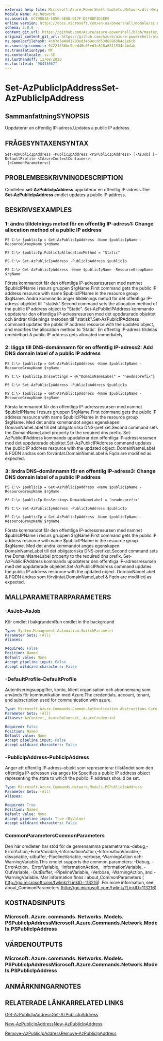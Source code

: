 ```yaml
---
external help file: Microsoft.Azure.PowerShell.Cmdlets.Network.dll-Help.xml
Module Name: Az.Network
ms.assetid: EC798838-1850-4E88-B17F-D2F00F2D4EE9
online version: https://docs.microsoft.com/en-us/powershell/module/az.network/set-azpublicipaddress
schema: 2.0.0
content_git_url: https://github.com/Azure/azure-powershell/blob/master/src/Network/Network/help/Set-AzPublicIpAddress.md
original_content_git_url: https://github.com/Azure/azure-powershell/blob/master/src/Network/Network/help/Set-AzPublicIpAddress.md
ms.openlocfilehash: 4cb7d3a48d1783e834b9ecdd53d86969b4e1e6cb
ms.sourcegitcommit: 04221336bc9eed46c05ed1e828a6811534d4b4ab
ms.translationtype: MT
ms.contentlocale: sv-SE
ms.lasthandoff: 12/08/2020
ms.locfileid: "98413067"
---
```

# <span data-ttu-id="8d159-101">Set-AzPublicIpAddress</span><span class="sxs-lookup"><span data-stu-id="8d159-101">Set-AzPublicIpAddress</span></span>

## <span data-ttu-id="8d159-102">Sammanfattning</span><span class="sxs-lookup"><span data-stu-id="8d159-102">SYNOPSIS</span></span>
<span data-ttu-id="8d159-103">Uppdaterar en offentlig IP-adress.</span><span class="sxs-lookup"><span data-stu-id="8d159-103">Updates a public IP address.</span></span>

## <span data-ttu-id="8d159-104">FRÅGESYNTAXEN</span><span class="sxs-lookup"><span data-stu-id="8d159-104">SYNTAX</span></span>

```
Set-AzPublicIpAddress -PublicIpAddress <PSPublicIpAddress> [-AsJob] [-DefaultProfile <IAzureContextContainer>]
 [<CommonParameters>]
```

## <span data-ttu-id="8d159-105">PROBLEMBESKRIVNING</span><span class="sxs-lookup"><span data-stu-id="8d159-105">DESCRIPTION</span></span>
<span data-ttu-id="8d159-106">Cmdleten **set-AzPublicIpAddress** uppdaterar en offentlig IP-adress.</span><span class="sxs-lookup"><span data-stu-id="8d159-106">The **Set-AzPublicIpAddress** cmdlet updates a public IP address.</span></span>

## <span data-ttu-id="8d159-107">BESKRIVS</span><span class="sxs-lookup"><span data-stu-id="8d159-107">EXAMPLES</span></span>

### <span data-ttu-id="8d159-108">1: ändra tilldelnings metod för en offentlig IP-adress</span><span class="sxs-lookup"><span data-stu-id="8d159-108">1: Change allocation method of a public IP address</span></span>
```
PS C:\> $publicIp = Get-AzPublicIpAddress -Name $publicIpName -ResourceGroupName $rgName

PS C:\> $publicIp.PublicIpAllocationMethod = "Static"
    
PS C:\> Set-AzPublicIpAddress -PublicIpAddress $publicIp

PS C:\> Get-AzPublicIpAddress -Name $publicIpName -ResourceGroupName $rgName
```

 <span data-ttu-id="8d159-109">Första kommandot får den offentliga IP-adressresursen med namnet $publicIPName i resurs gruppen $rgName.</span><span class="sxs-lookup"><span data-stu-id="8d159-109">First command gets the public IP address resource with name $publicIPName in the resource group $rgName.</span></span>
<span data-ttu-id="8d159-110">Andra kommando anger tilldelnings metod för det offentliga IP-adress-objektet till "statisk".</span><span class="sxs-lookup"><span data-stu-id="8d159-110">Second command sets the allocation method of the public IP address object to "Static".</span></span>
<span data-ttu-id="8d159-111">Set-AzPublicIPAddress kommando uppdaterar den offentliga IP-adressresursen med det uppdaterade objektet och ändrar tilldelnings metoden till "statisk".</span><span class="sxs-lookup"><span data-stu-id="8d159-111">Set-AzPublicIPAddress command updates the public IP address resource with the updated object, and modifies the allocation method to 'Static'.</span></span> <span data-ttu-id="8d159-112">En offentlig IP-adress tilldelas omedelbart.</span><span class="sxs-lookup"><span data-stu-id="8d159-112">A public IP address gets allocated immediately.</span></span>

### <span data-ttu-id="8d159-113">2: lägga till DNS-domännamn för en offentlig IP-adress</span><span class="sxs-lookup"><span data-stu-id="8d159-113">2: Add DNS domain label of a public IP address</span></span>
```
PS C:\> $publicIp = Get-AzPublicIpAddress -Name $publicIpName -ResourceGroupName $rgName

PS C:\> $publicIp.DnsSettings = @{"DomainNameLabel" = "newdnsprefix"}
    
PS C:\> Set-AzPublicIpAddress -PublicIpAddress $publicIp

PS C:\> $publicIp = Get-AzPublicIpAddress -Name $publicIpName -ResourceGroupName $rgName
```

<span data-ttu-id="8d159-114">Första kommandot får den offentliga IP-adressresursen med namnet $publicIPName i resurs gruppen $rgName.</span><span class="sxs-lookup"><span data-stu-id="8d159-114">First command gets the public IP address resource with name $publicIPName in the resource group $rgName.</span></span>
<span data-ttu-id="8d159-115">Med det andra kommandot anges egenskapen DomainNameLabel till det obligatoriska DNS-prefixet.</span><span class="sxs-lookup"><span data-stu-id="8d159-115">Second command sets the DomainNameLabel property to the required dns prefix.</span></span>
<span data-ttu-id="8d159-116">Set-AzPublicIPAddress kommando uppdaterar den offentliga IP-adressresursen med det uppdaterade objektet.</span><span class="sxs-lookup"><span data-stu-id="8d159-116">Set-AzPublicIPAddress command updates the public IP address resource with the updated object.</span></span> <span data-ttu-id="8d159-117">DomainNameLabel & FQDN ändras som förväntat.</span><span class="sxs-lookup"><span data-stu-id="8d159-117">DomainNameLabel & Fqdn are modified as expected.</span></span>
    
### <span data-ttu-id="8d159-118">3: ändra DNS-domännamn för en offentlig IP-adress</span><span class="sxs-lookup"><span data-stu-id="8d159-118">3: Change DNS domain label of a public IP address</span></span>
```
PS C:\> $publicIp = Get-AzPublicIpAddress -Name $publicIpName -ResourceGroupName $rgName

PS C:\> $publicIp.DnsSettings.DomainNameLabel = "newdnsprefix"
    
PS C:\> Set-AzPublicIpAddress -PublicIpAddress $publicIp

PS C:\> $publicIp = Get-AzPublicIpAddress -Name $publicIpName -ResourceGroupName $rgName
```

<span data-ttu-id="8d159-119">Första kommandot får den offentliga IP-adressresursen med namnet $publicIPName i resurs gruppen $rgName.</span><span class="sxs-lookup"><span data-stu-id="8d159-119">First command gets the public IP address resource with name $publicIPName in the resource group $rgName.</span></span>
<span data-ttu-id="8d159-120">Med det andra kommandot anges egenskapen DomainNameLabel till det obligatoriska DNS-prefixet.</span><span class="sxs-lookup"><span data-stu-id="8d159-120">Second command sets the DomainNameLabel property to the required dns prefix.</span></span>
<span data-ttu-id="8d159-121">Set-AzPublicIPAddress kommando uppdaterar den offentliga IP-adressresursen med det uppdaterade objektet.</span><span class="sxs-lookup"><span data-stu-id="8d159-121">Set-AzPublicIPAddress command updates the public IP address resource with the updated object.</span></span> <span data-ttu-id="8d159-122">DomainNameLabel & FQDN ändras som förväntat.</span><span class="sxs-lookup"><span data-stu-id="8d159-122">DomainNameLabel & Fqdn are modified as expected.</span></span>

## <span data-ttu-id="8d159-123">MALLPARAMETRAR</span><span class="sxs-lookup"><span data-stu-id="8d159-123">PARAMETERS</span></span>

### <span data-ttu-id="8d159-124">-AsJob</span><span class="sxs-lookup"><span data-stu-id="8d159-124">-AsJob</span></span>
<span data-ttu-id="8d159-125">Kör cmdlet i bakgrunden</span><span class="sxs-lookup"><span data-stu-id="8d159-125">Run cmdlet in the background</span></span>

```yaml
Type: System.Management.Automation.SwitchParameter
Parameter Sets: (All)
Aliases:

Required: False
Position: Named
Default value: None
Accept pipeline input: False
Accept wildcard characters: False
```

### <span data-ttu-id="8d159-126">-DefaultProfile</span><span class="sxs-lookup"><span data-stu-id="8d159-126">-DefaultProfile</span></span>
<span data-ttu-id="8d159-127">Autentiseringsuppgifter, konto, klient organisation och abonnemang som används för kommunikation med Azure.</span><span class="sxs-lookup"><span data-stu-id="8d159-127">The credentials, account, tenant, and subscription used for communication with azure.</span></span>

```yaml
Type: Microsoft.Azure.Commands.Common.Authentication.Abstractions.Core.IAzureContextContainer
Parameter Sets: (All)
Aliases: AzContext, AzureRmContext, AzureCredential

Required: False
Position: Named
Default value: None
Accept pipeline input: False
Accept wildcard characters: False
```

### <span data-ttu-id="8d159-128">-PublicIpAddress</span><span class="sxs-lookup"><span data-stu-id="8d159-128">-PublicIpAddress</span></span>
<span data-ttu-id="8d159-129">Anger ett offentlig IP-adress-objekt som representerar tillståndet som den offentliga IP-adressen ska anges för.</span><span class="sxs-lookup"><span data-stu-id="8d159-129">Specifies a public IP address object representing the state to which the public IP address should be set.</span></span>

```yaml
Type: Microsoft.Azure.Commands.Network.Models.PSPublicIpAddress
Parameter Sets: (All)
Aliases:

Required: True
Position: Named
Default value: None
Accept pipeline input: True (ByValue)
Accept wildcard characters: False
```

### <span data-ttu-id="8d159-130">CommonParameters</span><span class="sxs-lookup"><span data-stu-id="8d159-130">CommonParameters</span></span>
<span data-ttu-id="8d159-131">Den här cmdleten har stöd för de gemensamma parametrarna:-debug,-ErrorAction,-ErrorVariable,-InformationAction,-InformationVariable,-disvariable,-utbuffer,-PipelineVariable,-verbose,-WarningAction och-WarningVariable.</span><span class="sxs-lookup"><span data-stu-id="8d159-131">This cmdlet supports the common parameters: -Debug, -ErrorAction, -ErrorVariable, -InformationAction, -InformationVariable, -OutVariable, -OutBuffer, -PipelineVariable, -Verbose, -WarningAction, and -WarningVariable.</span></span> <span data-ttu-id="8d159-132">Mer information finns i about_CommonParameters ( http://go.microsoft.com/fwlink/?LinkID=113216) .</span><span class="sxs-lookup"><span data-stu-id="8d159-132">For more information, see about_CommonParameters (http://go.microsoft.com/fwlink/?LinkID=113216).</span></span>

## <span data-ttu-id="8d159-133">KOSTNADS</span><span class="sxs-lookup"><span data-stu-id="8d159-133">INPUTS</span></span>

### <span data-ttu-id="8d159-134">Microsoft. Azure. commands. Networks. Models. PSPublicIpAddress</span><span class="sxs-lookup"><span data-stu-id="8d159-134">Microsoft.Azure.Commands.Network.Models.PSPublicIpAddress</span></span>

## <span data-ttu-id="8d159-135">VÄRDEN</span><span class="sxs-lookup"><span data-stu-id="8d159-135">OUTPUTS</span></span>

### <span data-ttu-id="8d159-136">Microsoft. Azure. commands. Networks. Models. PSPublicIpAddress</span><span class="sxs-lookup"><span data-stu-id="8d159-136">Microsoft.Azure.Commands.Network.Models.PSPublicIpAddress</span></span>

## <span data-ttu-id="8d159-137">ANMÄRKNINGAR</span><span class="sxs-lookup"><span data-stu-id="8d159-137">NOTES</span></span>

## <span data-ttu-id="8d159-138">RELATERADE LÄNKAR</span><span class="sxs-lookup"><span data-stu-id="8d159-138">RELATED LINKS</span></span>

[<span data-ttu-id="8d159-139">Get-AzPublicIpAddress</span><span class="sxs-lookup"><span data-stu-id="8d159-139">Get-AzPublicIpAddress</span></span>](./Get-AzPublicIpAddress.md)

[<span data-ttu-id="8d159-140">New-AzPublicIpAddress</span><span class="sxs-lookup"><span data-stu-id="8d159-140">New-AzPublicIpAddress</span></span>](./New-AzPublicIpAddress.md)

[<span data-ttu-id="8d159-141">Remove-AzPublicIpAddress</span><span class="sxs-lookup"><span data-stu-id="8d159-141">Remove-AzPublicIpAddress</span></span>](./Remove-AzPublicIpAddress.md)


